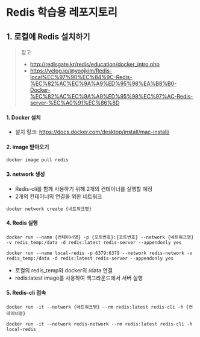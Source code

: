 # Redis 학습용 레포지토리

## 1. 로컬에 Redis 설치하기

> 참고
> - http://redisgate.kr/redis/education/docker_intro.php  
> - https://velog.io/@yoojkim/Redis-local%EC%97%90%EC%84%9C-Redis-%EC%82%AC%EC%9A%A9%ED%95%98%EA%B8%B0-Docker-%EC%82%AC%EC%9A%A9%ED%95%98%EC%97%AC-Redis-server-%EC%A0%91%EC%86%8D

#### 1. Docker 설치

- 설치 링크: https://docs.docker.com/desktop/install/mac-install/

#### 2. image 받아오기

```
docker image pull redis
```

#### 3. network 생성

- Redis-cli를 함께 사용하기 위해 2개의 컨테이너를 실행할 예정
- 2개의 컨테이너의 연결을 위한 네트워크

```
docker network create {네트워크명}
```

#### 4. Redis 실행

```
docker run --name {컨테이너명} -p {포트번호}:{포트번호} --network {네트워크명} -v redis_temp:/data -d redis:latest redis-server --appendonly yes
```

```
docker run --name local-redis -p 6379:6379 --network redis-network -v redis_temp:/data -d redis:latest redis-server --appendonly yes
```

- 로컬의 redis_temp와 docker의 /data 연결
- redis:latest image를 사용하여 백그라운드에서 서버 실행

#### 5. Redis-cli 접속

```
docker run -it --network {네트워크명} --rm redis:latest redis-cli -h {컨테이너명}
```

```
docker run -it --network redis-network --rm redis:latest redis-cli -h local-redis
```
